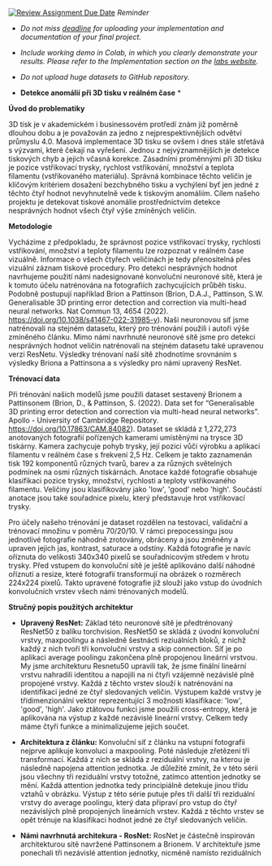 [![Review Assignment Due Date](https://classroom.github.com/assets/deadline-readme-button-22041afd0340ce965d47ae6ef1cefeee28c7c493a6346c4f15d667ab976d596c.svg)](https://classroom.github.com/a/rMTkWhxv)
*Reminder*
*   *Do not miss [deadline](https://su2.utia.cas.cz/labs.html#projects) for uploading your implementation and documentation of your final project.*
*   *Include working demo in Colab, in which you clearly demonstrate your results. Please refer to the Implementation section on the [labs website](https://su2.utia.cas.cz/labs.html#projects).*
*   *Do not upload huge datasets to GitHub repository.*

* **Detekce anomálií při 3D tisku v reálném čase** *

 **Úvod do problematiky** 

3D tisk je v akademickém i businessovém protředí znám již poměrně dlouhou dobu a je považován za jedno z nejprespektivnějších odvětví průmyslu 4.0. Masová implementace 3D tisku se ovšem i dnes stále střetává s výzvami, které čekají na vyřešení. Jednou z nejvýznamnějších je detekce tiskových chyb a jejich včasná korekce. Zásadními proměnnými při 3D tisku je pozice vstřikovací trysky, rychlost vstřikování, množství a teplota filamentu (vstřikovaného materiálu). Správná kombinace těchto veličin je klíčovým kritériem dosažení bezchybného tisku a vychýlení byť jen jedné z těchto čtyř hodnot nevyhnutelně vede k tiskovým anomáliím. Cílem našeho projektu je detekovat tiskové anomálie prostřednictvím detekce nesprávných hodnot všech čtyř výše zmíněných veličin.

**Metodologie**

Vycházíme z předpokladu, že správnost pozice vstřikovací trysky, rychlosti vstřikování, množství a teploty filamentu lze rozpoznat v reálném čase vizuálně. Informace o všech čtyřech veličinách je tedy přenositelná přes vizuální záznam tiskové procedury. Pro detekci nesprávných hodnot navrhujeme použití námi nadesignované konvoluční neuronové sítě, která je k tomuto účelu natrénována na fotografiích zachycujících průběh tisku. Podobně postupují například Brion a Pattinson (Brion, D.A.J., Pattinson, S.W. Generalisable 3D printing error detection and correction via multi-head neural networks. Nat Commun 13, 4654 (2022). https://doi.org/10.1038/s41467-022-31985-y). Naši neuronovou síť jsme natrénovali na stejném datasetu, který pro trénování použili i autoři výše zmíněného článku. Mimo námi navrhnuté neuronové sítě jsme pro detekci nesprávných hodnot veličin natrénovali na stejném datasetu také upravenou verzi ResNetu. Výsledky trénovaní naší sítě zhodnotíme srovnáním s výsledky Briona a Pattinsona a s výsledky pro námi upravený ResNet.


**Trénovací data** 

Při trénování našich modelů jsme použili dataset sestavený Brionem a Pattinsonem (Brion, D., & Pattinson, S. (2022). Data set for “Generalisable 3D printing error detection and correction via multi-head neural networks”. Apollo - University of Cambridge Repository. https://doi.org/10.17863/CAM.84082). Dataset se skládá z 1,272,273 anotovaných fotografií pořízených kamerami umístěnými na trysce 3D tiskárny. Kamera zachycuje pohyb trysky, její pozici vůči výrobku a aplikaci filamentu v reálném čase s frekvení 2,5 Hz. Celkem je takto zaznamenán tisk 192 komponentů různých tvarů, barev a za různých světelných podmínek na osmi různých tiskárnách. Anotace každé fotografie obsahuje klasifikaci pozice trysky, množství, rychlosti a teploty vstřikovaného filamentu. Veličiny jsou klasifikovány jako 'low', 'good' nebo 'high'. Součástí anotace jsou také souřadnice pixelu, který představuje hrot vstřikovací trysky.  

Pro účely našeho trénování je dataset rozdělen na testovací, validační a trénovací množinu v poměru 70/20/10. V rámci prepocessingu jsou jednotlivé fotografie náhodně zrotovány, obráceny a jsou změněny a upraven jejich jas, kontrast, saturace a odstíny. Každá fotografie je navíc oříznuta do velikosti 340x340 pixelů se souřadnicovým středem v hrotu trysky. Před vstupem do konvoluční sítě je ještě aplikováno další náhodné oříznutí a resize, které fotografii transformují na obrázek o rozměrech 224x224 pixelů. Takto upravené fotografie již slouží jako vstup do úvodních konvolučních vrstev všech námi trénovaných modelů.

**Stručný popis použitých architektur**

* **Upravený ResNet:** Základ této neuronové sítě je předtrénovaný ResNet50 z balíku torchvision. ResNet50 se skládá z úvodní konvoluční vrstvy, maxpoolingu a následně šestnácti reziuálních bloků, z nichž každý z nich tvoří tři konvoluční vrstvy a skip connection. Síť je po aplikaci average poolingu zakončena plně propojenou lineární vrstvou. My jsme architekturu Resnetu50 upravili tak, že jsme finální lineární vrstvu nahradili identitou a napojili na ni čtyři vzájemně nezávislé plně propojené vrstvy. Každá z těchto vrstev slouží k natrénování na identifikaci jedné ze čtyř sledovaných veličin. Výstupem každé vrstvy je třídimenzionální vektor reprezentující 3 možnosti klasifikace: 'low', 'good', 'high'. Jako ztátovou funkci jsme použili cross-entropy, která je aplikována na výstup z každé nezávislé lineární vrstvy. Celkem tedy máme čtyři funkce a minimalizujeme jejich součet.

* **Architektura z článku:** Konvoluční síť z článku na vstupní fotografii nejprve aplikuje konvoluci a maxpooling. Poté následuje zřetězení tří transformací. Každá z nich se skládá z reziduální vrstvy, na kterou je následně napojena attention jednotka. Je důležité zmínit, že v této sérii jsou všechny tři reziduální vrstvy totožné, zatímco attention jednotky se mění. Každá attention jednotka tedy principiálně detekuje jinou třídu vztahů v obrázku. Výstup z této série putuje přes tři další tři reziduální vrstvy do average poolingu, který data připraví pro vstup do čtyř nezávislých plně propojených lineárních vrstev. Každá z těchto vrstev se opět trénuje na klasifikaci hodnot jedné ze čtyř sledovaných veličin.

* **Námi navrhnutá architekura - RosNet:** RosNet je částečně inspirován architekturou sítě navržené Pattinsonem a Brionem. V architektuře jsme ponechali tři nezávislé attention jednotky, nicméně namísto reziduálních  
